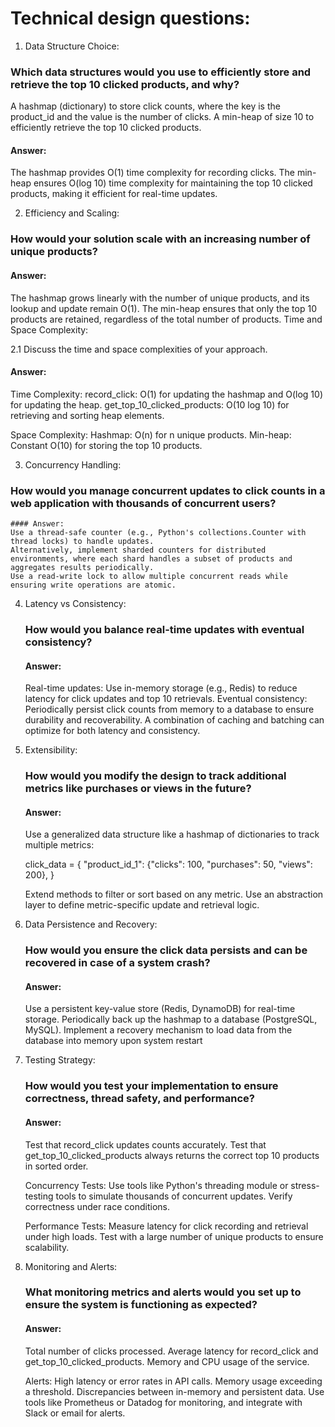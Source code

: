 # Technical design questions:

1. Data Structure Choice:
  ### Which data structures would you use to efficiently store and retrieve the top 10 clicked products, and why?

  A hashmap (dictionary) to store click counts, where the key is the product_id and the value is the number of clicks.
  A min-heap of size 10 to efficiently retrieve the top 10 clicked products.

  #### Answer:
  The hashmap provides O(1) time complexity for recording clicks.
  The min-heap ensures O(log 10) time complexity for maintaining the top 10 clicked products, making it efficient for real-time updates.

2. Efficiency and Scaling:
  ### How would your solution scale with an increasing number of unique products?

  #### Answer:
  The hashmap grows linearly with the number of unique products, and its lookup and update remain O(1).
  The min-heap ensures that only the top 10 products are retained, regardless of the total number of products.
  Time and Space Complexity:

2.1 Discuss the time and space complexities of your approach. 

  #### Answer:
  Time Complexity:
  record_click: O(1) for updating the hashmap and O(log 10) for updating the heap.
  get_top_10_clicked_products: O(10 log 10) for retrieving and sorting heap elements.

  Space Complexity:
  Hashmap: O(n) for n unique products.
  Min-heap: Constant O(10) for storing the top 10 products.

3. Concurrency Handling:
  ### How would you manage concurrent updates to click counts in a web application with thousands of concurrent users?

    #### Answer:
    Use a thread-safe counter (e.g., Python's collections.Counter with thread locks) to handle updates.
    Alternatively, implement sharded counters for distributed environments, where each shard handles a subset of products and aggregates results periodically.
    Use a read-write lock to allow multiple concurrent reads while ensuring write operations are atomic.

4. Latency vs Consistency:
   ### How would you balance real-time updates with eventual consistency?

    #### Answer:
    Real-time updates: Use in-memory storage (e.g., Redis) to reduce latency for click updates and top 10 retrievals.
    Eventual consistency: Periodically persist click counts from memory to a database to ensure durability and recoverability.
    A combination of caching and batching can optimize for both latency and consistency.

5. Extensibility:
    ### How would you modify the design to track additional metrics like purchases or views in the future?

    #### Answer:
    Use a generalized data structure like a hashmap of dictionaries to track multiple metrics:

    click_data = {
      "product_id_1": {"clicks": 100, "purchases": 50, "views": 200},
    }

    Extend methods to filter or sort based on any metric.
    Use an abstraction layer to define metric-specific update and retrieval logic.

6. Data Persistence and Recovery:
   ### How would you ensure the click data persists and can be recovered in case of a system crash?

    #### Answer:
    Use a persistent key-value store (Redis, DynamoDB) for real-time storage.
    Periodically back up the hashmap to a database (PostgreSQL, MySQL).
    Implement a recovery mechanism to load data from the database into memory upon system restart

7. Testing Strategy:
   ### How would you test your implementation to ensure correctness, thread safety, and performance?

    #### Answer:
    Test that record_click updates counts accurately.
    Test that get_top_10_clicked_products always returns the correct top 10 products in sorted order.

    Concurrency Tests:
    Use tools like Python's threading module or stress-testing tools to simulate thousands of concurrent updates.
    Verify correctness under race conditions.

    Performance Tests:
    Measure latency for click recording and retrieval under high loads.
    Test with a large number of unique products to ensure scalability.

8. Monitoring and Alerts:
   ### What monitoring metrics and alerts would you set up to ensure the system is functioning as expected?

    #### Answer:
    Total number of clicks processed.
    Average latency for record_click and get_top_10_clicked_products.
    Memory and CPU usage of the service.

    Alerts:
    High latency or error rates in API calls.
    Memory usage exceeding a threshold.
    Discrepancies between in-memory and persistent data.
    Use tools like Prometheus or Datadog for monitoring, and integrate with Slack or email for alerts.